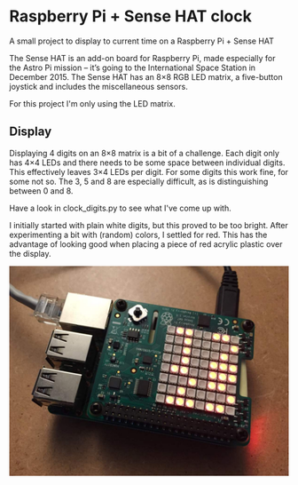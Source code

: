 # Raspberry Pi + Sense HAT clock
A small project to display to current time on a Raspberry Pi + Sense HAT

The Sense HAT is an add-on board for Raspberry Pi, made especially for the Astro Pi mission – it’s going to the International Space Station in December 2015. The Sense HAT has an 8×8 RGB LED matrix, a five-button joystick and includes the miscellaneous sensors.

For this project I'm only using the LED matrix.

## Display
Displaying 4 digits on an 8×8 matrix is a bit of a challenge. Each digit only has 4×4 LEDs and there needs to be some space between individual digits. This effectively leaves 3×4 LEDs per digit. For some digits this work fine, for some not so. The 3, 5 and 8 are especially difficult, as is distinguishing between 0 and 8.

Have a look in clock_digits.py to see what I've come up with.

I initially started with plain white digits, but this proved to be too bright. After experimenting a bit with (random) colors, I settled for red. This has the advantage of looking good when placing a piece of red acrylic plastic over the display.

![alt tag](https://raw.githubusercontent.com/elmer-t/sense-hat-clock/master/img/IMG_5225.JPG)
